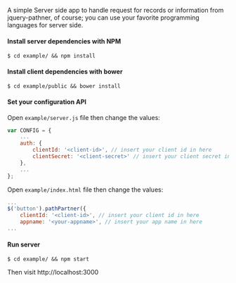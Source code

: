 A simple Server side app to handle request for records or information from jquery-pathner, of course; you can use your favorite programming languages for server side.

#### Install server dependencies with NPM
```$ cd example/ && npm install```

#### Install client dependencies with bower
```$ cd example/public && bower install```

#### Set your configuration API
Open `example/server.js` file then change the values:
```js
var CONFIG = {
    ...
    auth: {
        clientId: '<client-id>', // insert your client id in here
        clientSecret: '<client-secret>' // insert your client secret in here
    },
    ...
};
```

Open `example/index.html` file then change the values:
```js
...
$('button').pathPartner({
    clientId: '<client-id>', // insert your client id in here
    appname: '<your-appname>', // insert your app name in here
...
```

#### Run server
```$ cd example/ && npm start```

Then visit http://localhost:3000
